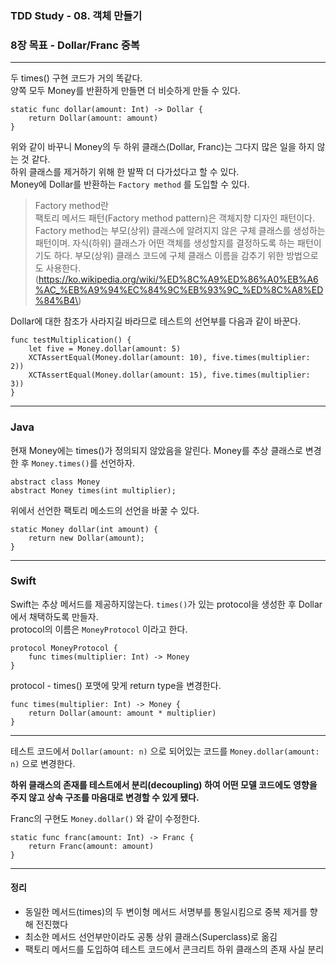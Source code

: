 ### TDD Study - 08. 객체 만들기

### 8장 목표 - Dollar/Franc 중복

---

두 times() 구현 코드가 거의 똑같다.  
양쪽 모두 Money를 반환하게 만들면 더 비슷하게 만들 수 있다.

```
static func dollar(amount: Int) -> Dollar {
    return Dollar(amount: amount)
}
```

위와 같이 바꾸니 Money의 두 하위 클래스(Dollar, Franc)는 그다지 많은 일을 하지 않는 것 같다.  
하위 클래스를 제거하기 위해 한 발짝 더 다가섰다고 할 수 있다.  
Money에 Dollar를 반환하는 `Factory method` 를 도입할 수 있다.

> Factory method란  
> 팩토리 메서드 패턴(Factory method pattern)은 객체지향 디자인 패턴이다.  
> Factory method는 부모(상위) 클래스에 알려지지 않은 구체 클래스를 생성하는 패턴이며. 자식(하위) 클래스가 어떤 객체를 생성할지를 결정하도록 하는 패턴이기도 하다. 부모(상위) 클래스 코드에 구체 클래스 이름을 감추기 위한 방법으로도 사용한다. (https://ko.wikipedia.org/wiki/%ED%8C%A9%ED%86%A0%EB%A6%AC_%EB%A9%94%EC%84%9C%EB%93%9C_%ED%8C%A8%ED%84%B4\)

Dollar에 대한 참조가 사라지길 바라므로 테스트의 선언부를 다음과 같이 바꾼다.

```
func testMultiplication() {
    let five = Money.dollar(amount: 5)
    XCTAssertEqual(Money.dollar(amount: 10), five.times(multiplier: 2))
    XCTAssertEqual(Money.dollar(amount: 15), five.times(multiplier: 3))
}
```

---

### Java

현재 Money에는 times()가 정의되지 않았음을 알린다. Money를 추상 클래스로 변경한 후 `Money.times()`를 선언하자.

```
abstract class Money
abstract Money times(int multiplier);
```

위에서 선언한 팩토리 메소드의 선언을 바꿀 수 있다.

```
static Money dollar(int amount) {
	return new Dollar(amount);
}
```

---

### Swift

Swift는 추상 메서드를 제공하지않는다. `times()`가 있는 protocol을 생성한 후 Dollar에서 채택하도록 만들자.  
protocol의 이름은 `MoneyProtocol` 이라고 한다.

```
protocol MoneyProtocol {
    func times(multiplier: Int) -> Money
}
```

protocol - times() 포맷에 맞게 return type을 변경한다.

```
func times(multiplier: Int) -> Money {
    return Dollar(amount: amount * multiplier)
}
```

---

테스트 코드에서 `Dollar(amount: n)` 으로 되어있는 코드를 `Money.dollar(amount: n)` 으로 변경한다.

**하위 클래스의 존재를 테스트에서 분리(decoupling) 하여 어떤 모델 코드에도 영향을 주지 않고 상속 구조를 마음대로 변경할 수 있게 됐다.**

Franc의 구현도 `Money.dollar()` 와 같이 수정한다.

```
static func franc(amount: Int) -> Franc {
    return Franc(amount: amount)
}
```

---

#### 정리

-	동일한 메서드(times)의 두 변이형 메서드 서명부를 통일시킴으로 중복 제거를 향해 전진했다
-	최소한 메서드 선언부만이라도 공통 상위 클래스(Superclass)로 옮김
-	팩토리 메서드를 도입하여 테스트 코드에서 콘크리트 하위 클래스의 존재 사실 분리
